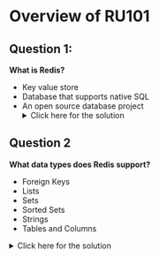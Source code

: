 # Overview of RU101

## Question 1:

**What is Redis?**

- Key value store
- Database that supports native SQL
- An open source database project
  <details>
    <summary>Click here for the solution</summary>
      <ul>
        <li>Key value store</li>
        <li>An open source database project</li>
  	<ul>
  </details>

## Question 2

**What data types does Redis support?**

- Foreign Keys
- Lists
- Sets
- Sorted Sets
- Strings
- Tables and Columns

<details>
  <summary>Click here for the solution</summary>
    <ul>
      <li>Lists</li>
      <li>Sets</li>
      <li>Sorted Sets</li>
      <li>Strings</li>
	<ul>
</details>
